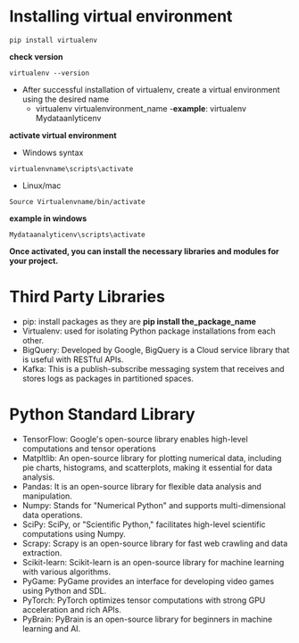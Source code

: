 # Installing virtual environment
```
pip install virtualenv
```

**check version**
```
virtualenv --version
```

- After successful installation of virtualenv, create a virtual environment using the desired name
	- virtualenv virtualenvironment_name
	-**example**: virtualenv Mydataanlyticenv

**activate virtual environment**
- Windows syntax
```
virtualenvname\scripts\activate
```

- Linux/mac
```
Source Virtualenvname/bin/activate
```

**example in windows**
```
Mydataanalyticenv\scripts\activate
```

**Once activated, you can install the necessary libraries and modules for your project.**

# Third Party Libraries
- pip: install packages as they are **pip install the_package_name**
- Virtualenv: used for isolating Python package installations from each other.
- BigQuery: Developed by Google, BigQuery is a Cloud service library that is useful with RESTful APIs.
- Kafka: This is a publish-subscribe messaging system that receives and stores logs as packages in partitioned spaces.

# Python Standard Library
- TensorFlow: Google's open-source library enables high-level computations and tensor operations
- Matpltlib: An open-source library for plotting numerical data, including pie charts, histograms, and scatterplots, making it essential for data analysis.
- Pandas: It is an open-source library for flexible data analysis and manipulation.
- Numpy: Stands for "Numerical Python" and supports multi-dimensional data operations.
- SciPy: SciPy, or "Scientific Python," facilitates high-level scientific computations using Numpy.
- Scrapy: Scrapy is an open-source library for fast web crawling and data extraction.
- Scikit-learn: Scikit-learn is an open-source library for machine learning with various algorithms.
- PyGame: PyGame provides an interface for developing video games using Python and SDL.
- PyTorch: PyTorch optimizes tensor computations with strong GPU acceleration and rich APIs.
- PyBrain: PyBrain is an open-source library for beginners in machine learning and AI.
